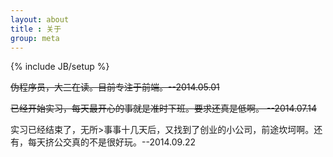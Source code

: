 ```yaml
---
layout: about
title : 关于
group: meta
---
```

{% include JB/setup %}

<p><s>伪程序员，大三在读。目前专注于前端。--2014.05.01</s></p>

<p><s>已经开始实习，每天最开心的事就是准时下班。要求还真是低啊。 --2014.07.14</s></p>

实习已经结束了，无所>事事十几天后，又找到了创业的小公司，前途坎坷啊。还有，每天挤公交真的不是很好玩。--2014.09.22
                                           
